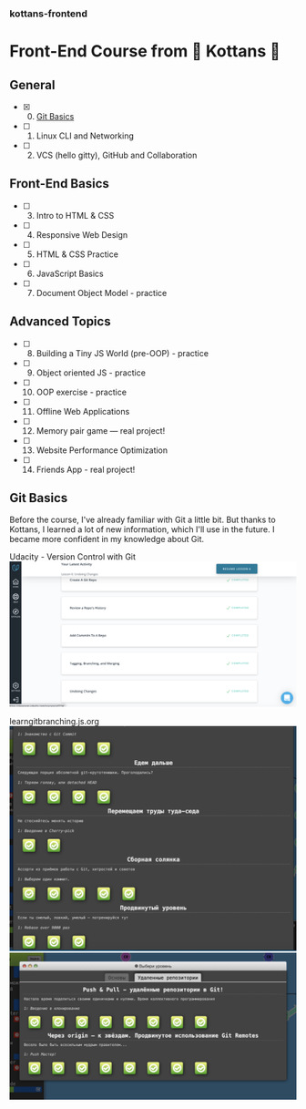 ### kottans-frontend
# Front-End Course from  :paw_prints:  Kottans :paw_prints:

## General
- [x] 0. [Git Basics](#git-basics) 
- [ ] 1. Linux CLI and Networking
- [ ] 2. VCS (hello gitty), GitHub and Collaboration
## Front-End Basics
- [ ] 3. Intro to HTML & CSS
- [ ] 4. Responsive Web Design
- [ ] 5. HTML & CSS Practice
- [ ] 6. JavaScript Basics
- [ ] 7. Document Object Model - practice

## Advanced Topics
- [ ] 8. Building a Tiny JS World (pre-OOP) - practice
- [ ] 9. Object oriented JS - practice
- [ ] 10. OOP exercise - practice
- [ ] 11. Offline Web Applications
- [ ] 12. Memory pair game — real project!
- [ ] 13. Website Performance Optimization
- [ ] 14. Friends App - real project!

## Git Basics
Before the course, I've already familiar with Git a little bit. But thanks to Kottans, I learned a lot of new information, which I'll use in the future. I became more confident in my knowledge about Git. 

Udacity - Version Control with Git
![Udacity](/task_git_basics/udacity.png)

learngitbranching.js.org
![Learngitbranching](/task_git_basics/learngitbranching.js.org-1.png)
![Learngitbranching](/task_git_basics/learngitbranching.js.org-2.png)

